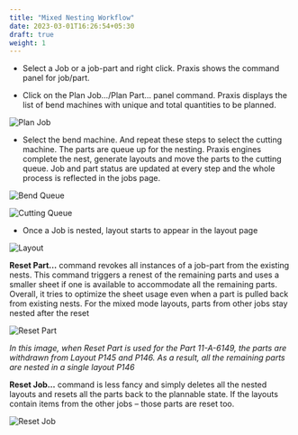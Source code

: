 ```yaml
---
title: "Mixed Nesting Workflow"
date: 2023-03-01T16:26:54+05:30
draft: true
weight: 1
---
```


* Select a Job or a job-part and right click. Praxis shows the command panel for job/part. 

* Click on the Plan Job…/Plan Part… panel command. Praxis displays the list of bend machines with unique and total quantities to be planned.

![Plan Job](/images/PlanJob.png)

* Select the bend machine. And repeat these steps to select the cutting machine. The parts are queue up for the nesting. Praxis engines complete the nest, generate layouts and move the parts to the cutting queue. Job and part status are updated at every step and the whole process is reflected in the jobs page.

![Bend Queue](/images/BendQueue.png)

![Cutting Queue](/images/CutQueue.png)

* Once a Job is nested, layout starts to appear in the layout page

![Layout](/images/layout.png)

**Reset Part…** command revokes all instances of a job-part from the existing nests. This command triggers a renest of the remaining parts and uses a smaller sheet if one is available to accommodate all the remaining parts. Overall, it tries to optimize the sheet usage even when a part is pulled back from existing nests. For the mixed mode layouts, parts from other jobs stay nested after the reset


![Reset Part](/images/ResetPart.png)

_In this image, when Reset Part is used for the Part 11-A-6149, the parts are withdrawn from Layout P145 and P146. As a result, all the remaining parts are nested in a single layout P146_

**Reset Job…** command is less fancy and simply deletes all the nested layouts and resets all the parts back to the plannable state. If the layouts contain items from the other jobs – those parts are reset too. 

![Reset Job](/images/ResetJob.png)
